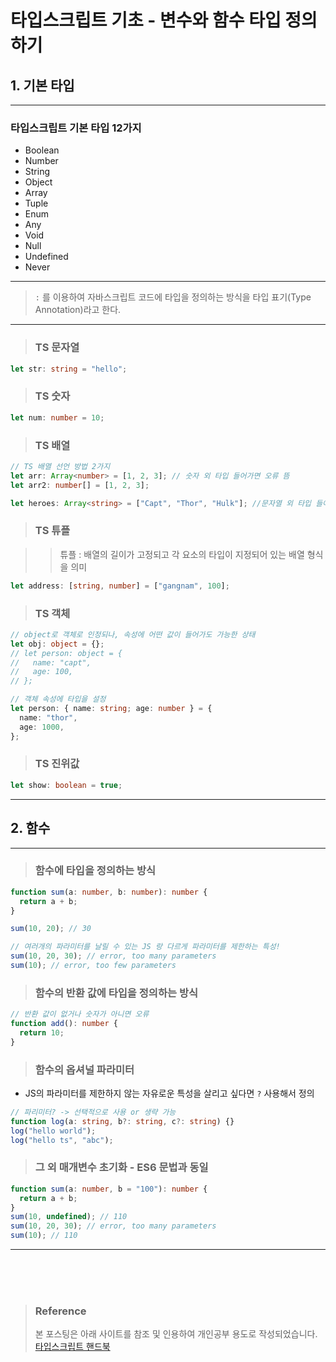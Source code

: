 # 타입스크립트 기초 - 변수와 함수 타입 정의하기

## 1. 기본 타입

---

### 타입스크립트 기본 타입 12가지

- Boolean
- Number
- String
- Object
- Array
- Tuple
- Enum
- Any
- Void
- Null
- Undefined
- Never

---

> `:` 를 이용하여 자바스크립트 코드에 타입을 정의하는 방식을 타입 표기(Type Annotation)라고 한다.

---

> ### TS 문자열

```typescript
let str: string = "hello";
```

> ### TS 숫자

```typescript
let num: number = 10;
```

> ### TS 배열

```typescript
// TS 배열 선언 방법 2가지
let arr: Array<number> = [1, 2, 3]; // 숫자 외 타입 들어가면 오류 뜸
let arr2: number[] = [1, 2, 3];

let heroes: Array<string> = ["Capt", "Thor", "Hulk"]; //문자열 외 타입 들어가면 오류 뜸
```

> ### TS 튜플

> > 튜플 : 배열의 길이가 고정되고 각 요소의 타입이 지정되어 있는 배열 형식을 의미

```typescript
let address: [string, number] = ["gangnam", 100];
```

> ### TS 객체

```typescript
// object로 객체로 인정되나, 속성에 어떤 값이 들어가도 가능한 상태
let obj: object = {};
// let person: object = {
//   name: "capt",
//   age: 100,
// };

// 객체 속성에 타입을 설정
let person: { name: string; age: number } = {
  name: "thor",
  age: 1000,
};
```

> ### TS 진위값

```typescript
let show: boolean = true;
```

---

## 2. 함수

---

> ### 함수에 타입을 정의하는 방식

```typescript
function sum(a: number, b: number): number {
  return a + b;
}

sum(10, 20); // 30

// 여러개의 파라미터를 날릴 수 있는 JS 랑 다르게 파라미터를 제한하는 특성!
sum(10, 20, 30); // error, too many parameters
sum(10); // error, too few parameters
```

> ### 함수의 반환 값에 타입을 정의하는 방식

```typescript
// 반환 값이 없거나 숫자가 아니면 오류
function add(): number {
  return 10;
}
```

> ### 함수의 옵셔널 파라미터

- JS의 파라미터를 제한하지 않는 자유로운 특성을 살리고 싶다면 `?` 사용해서 정의

```typescript
// 파리미터? -> 선택적으로 사용 or 생략 가능
function log(a: string, b?: string, c?: string) {}
log("hello world");
log("hello ts", "abc");
```

> ### 그 외 매개변수 초기화 - ES6 문법과 동일

```typescript
function sum(a: number, b = "100"): number {
  return a + b;
}
sum(10, undefined); // 110
sum(10, 20, 30); // error, too many parameters
sum(10); // 110
```

---

<br>
<br>
<br>

> ### Reference
>
> 본 포스팅은 아래 사이트를 참조 및 인용하여 개인공부 용도로 작성되었습니다.  
> [타입스크립트 핸드북](https://joshua1988.github.io/ts/intro.html)
